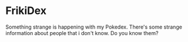 # FrikiDex
Something strange is happening with my Pokedex. There's some strange information about people that i don't know. Do you know them?
